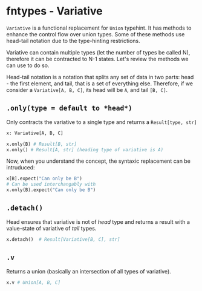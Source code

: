 # fntypes - Variative

`Variative` is a functional replacement for `Union` typehint. It has methods to enhance the control flow over union types. Some of these methods use head-tail notation due to the type-hinting restrictions.

Variative can contain multiple types (let the number of types be called N), therefore it can be contracted to N-1 states. Let's review the methods we can use to do so.

Head-tail notation is a notation that splits any set of data in two parts: head - the first element, and tail, that is a set of everything else. Therefore, if we consider a `Variative[A, B, C]`, its head will be `A`, and tail `[B, C]`.

## `.only(type = default to *head*)`

Only contracts the variative to a single type and returns a `Result[type, str]`

```python
x: Variative[A, B, C]

x.only(B) # Result[B, str]
x.only() # Result[A, str] (heading type of variative is A)
```

Now, when you understand the concept, the syntaxic replacement can be intruduced:

```python
x[B].expect("Can only be B")
# Can be used interchangably with
x.only(B).expect("Can only be B")
```

## `.detach()`

Head ensures that variative is not of *head* type and returns a result with a value-state of variative of *tail* types.

```python
x.detach()  # Result[Variative[B, C], str]
```

## `.v`

Returns a union (basically an intersection of all types of variative).

```python
x.v # Union[A, B, C]
```

